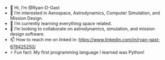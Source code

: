 - 👋 Hi, I’m @Ryan-D-Gast
- 👀 I’m interested in Aerospace, Astrodynamics, Computer Simulation, and Mission Design.
- 🌱 I’m currently learning everything space related.
- 💞️ I’m looking to collaborate on astrodynamics, simulation, and mission design software.
- 📫 How to reach me on linked in: https://www.linkedin.com/in/ryan-gast-676425250/
- ⚡ Fun fact: My first programming language I learned was Python!

<!---
Ryan-D-Gast/Ryan-D-Gast is a ✨ special ✨ repository because its `README.md` (this file) appears on your GitHub profile.
You can click the Preview link to take a look at your changes.
--->
